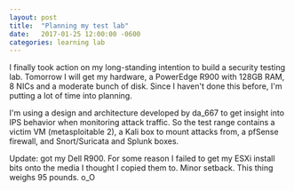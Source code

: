 ```yaml
---
layout: post
title:  "Planning my test lab"
date:   2017-01-25 12:00:00 -0600
categories: learning lab
---
```

I finally took action on my long-standing intention to build a security
testing lab. Tomorrow I will get my hardware, a PowerEdge R900 with 128GB RAM,
8 NICs and a moderate bunch of disk. Since I haven't done this before, I'm
putting a lot of time into planning.

I'm using a design and architecture developed by da_667 to get insight into
IPS behavior when monitoring attack traffic. So the test range contains
a victim VM (metasploitable 2), a Kali box to mount attacks from, a pfSense
firewall, and Snort/Suricata and Splunk boxes.

Update: got my Dell R900. For some reason I failed to get my ESXi install bits
onto the media I thought I copied them to. Minor setback. This thing weighs
95 pounds. o_O
